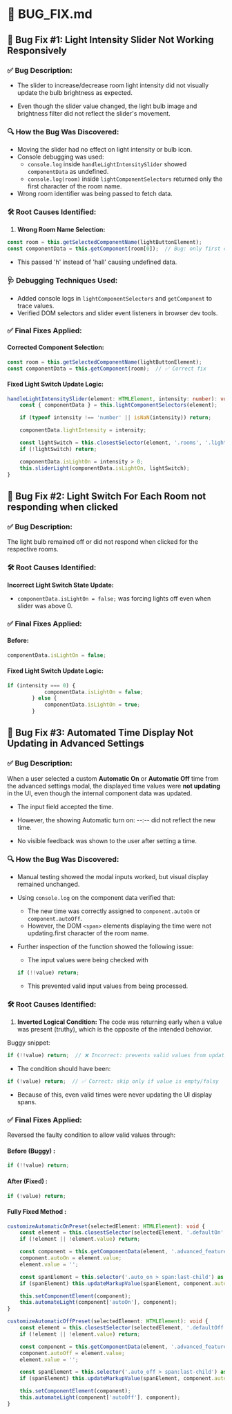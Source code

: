 
# 🐞 BUG_FIX.md

## 🐞 Bug Fix #1: Light Intensity Slider Not Working Responsively

### ✅ Bug Description:
- The slider to increase/decrease room light intensity did not visually update the bulb brightness as expected.

- Even though the slider value changed, the light bulb image and brightness filter did not reflect the slider's movement.


### 🔍 How the Bug Was Discovered:
- Moving the slider had no effect on light intensity or bulb icon.
- Console debugging was used:
  - `console.log` inside `handleLightIntensitySlider` showed `componentData` as undefined.
  - `console.log(room)` inside `lightComponentSelectors` returned only the first character of the room name.
- Wrong room identifier was being passed to fetch data.

### 🛠️ Root Causes Identified:
1. **Wrong Room Name Selection:**
```ts
const room = this.getSelectedComponentName(lightButtonElement);
const componentData = this.getComponent(room[0]);  // Bug: only first character used
```
- This passed 'h' instead of 'hall' causing undefined data.


### 🩺 Debugging Techniques Used:
- Added console logs in `lightComponentSelectors` and `getComponent` to trace values.
- Verified DOM selectors and slider event listeners in browser dev tools.

### ✅ Final Fixes Applied:
#### Corrected Component Selection:
```ts
const room = this.getSelectedComponentName(lightButtonElement);
const componentData = this.getComponent(room);  // ✅ Correct fix
```

#### Fixed Light Switch Update Logic:
```ts
handleLightIntensitySlider(element: HTMLElement, intensity: number): void {
    const { componentData } = this.lightComponentSelectors(element);

    if (typeof intensity !== 'number' || isNaN(intensity)) return;

    componentData.lightIntensity = intensity;

    const lightSwitch = this.closestSelector(element, '.rooms', '.light-switch') as HTMLElement | null;
    if (!lightSwitch) return;

    componentData.isLightOn = intensity > 0;
    this.sliderLight(componentData.isLightOn, lightSwitch);
}
```

## 🐞 Bug Fix #2: Light Switch For Each Room not responding when clicked
### ✅ Bug Description:
The light bulb remained off or did not respond when clicked for the respective rooms.

### 🛠️ Root Causes Identified:
 **Incorrect Light Switch State Update:**
- `componentData.isLightOn = false;` was forcing lights off even when slider was above 0.



### ✅ Final Fixes Applied:
#### Before:
```ts
componentData.isLightOn = false;
```

#### Fixed Light Switch Update Logic:
```ts
if (intensity === 0) {
            componentData.isLightOn = false;
        } else {
            componentData.isLightOn = true;
        }
```
## 🐞 Bug Fix #3: Automated Time Display Not Updating in Advanced Settings

### ✅ Bug Description:
When a user selected a custom **Automatic On** or **Automatic Off** time from the advanced settings modal, the displayed time values were **not updating** in the UI, even though the internal component data was updated.
- The input field accepted the time.

- However, the <span> showing Automatic turn on: --:-- did not reflect the new time.

- No visible feedback was shown to the user after setting a time.


### 🔍 How the Bug Was Discovered:
- Manual testing showed the modal inputs worked, but visual display remained unchanged.
- Using `console.log` on the component data verified that:
  - The new time was correctly assigned to `component.autoOn` or `component.autoOff`.
  - However, the DOM `<span>` elements displaying the time were not updating.first character of the room name.
- Further inspection of the function showed the following issue:
    - The input values were being checked with

    ```ts
    if (!!value) return;
    ```
    - This prevented valid input values from being processed.


### 🛠️ Root Causes Identified:
1. **Inverted Logical Condition:**
The code was returning early when a value was present (truthy), which is the opposite of the intended behavior.

Buggy snippet:

```ts
if (!!value) return;  // ❌ Incorrect: prevents valid values from updating
```

- The condition should have been:

```ts
if (!value) return;  // ✅ Correct: skip only if value is empty/falsy
```
- Because of this, even valid times were never updating the UI display spans.


### ✅ Final Fixes Applied:

Reversed the faulty condition to allow valid values through:

#### Before (Buggy) :
```ts
if (!!value) return;
```

#### After (Fixed) :
```ts
if (!value) return;
```
#### Fully Fixed Method :
```ts
customizeAutomaticOnPreset(selectedElement: HTMLElement): void {
    const element = this.closestSelector(selectedElement, '.defaultOn', 'input') as HTMLInputElement | null;
    if (!element || !element.value) return;

    const component = this.getComponentData(element, '.advanced_features', '.component_name');
    component.autoOn = element.value;
    element.value = '';

    const spanElement = this.selector('.auto_on > span:last-child') as HTMLElement | null;
    if (spanElement) this.updateMarkupValue(spanElement, component.autoOn);

    this.setComponentElement(component);
    this.automateLight(component['autoOn'], component);
}

customizeAutomaticOffPreset(selectedElement: HTMLElement): void {
    const element = this.closestSelector(selectedElement, '.defaultOff', 'input') as HTMLInputElement | null;
    if (!element || !element.value) return;

    const component = this.getComponentData(element, '.advanced_features', '.component_name');
    component.autoOff = element.value;
    element.value = '';

    const spanElement = this.selector('.auto_off > span:last-child') as HTMLElement | null;
    if (spanElement) this.updateMarkupValue(spanElement, component.autoOff);

    this.setComponentElement(component);
    this.automateLight(component['autoOff'], component);
}

```


